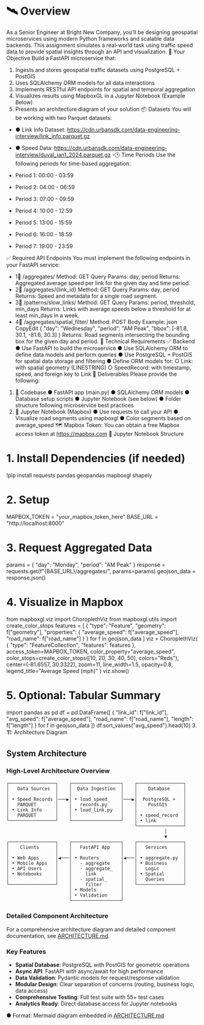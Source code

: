 # 🛰 Overview
As a Senior Engineer at Bright New Company, you’ll be designing geospatial microservices using modern
Python frameworks and scalable data backends. This assignment simulates a real-world task
using traffic speed data to provide spatial insights through an API and visualization.
🎯 Your Objective
Build a FastAPI microservice that:
1. Ingests and stores geospatial traffic datasets using PostgreSQL + PostGIS
2. Uses SQLAlchemy ORM models for all data interactions
3. Implements RESTful API endpoints for spatial and temporal aggregation
4. Visualizes results using MapboxGL in a Jupyter Notebook (Example Below)
5. Presents an architecture diagram of your solution
📦 Datasets
You will be working with two Parquet datasets:
- ● Link Info Dataset:
https://cdn.urbansdk.com/data-engineering-interview/link_info.parquet.gz
- ● Speed Data:
https://cdn.urbansdk.com/data-engineering-interview/duval_jan1_2024.parquet.gz
-🕒 Time Periods
Use the following periods for time-based aggregation:

- Period 1: 00:00 - 03:59
- Period 2: 04:00 - 06:59
- Period 3: 07:00 - 09:59
- Period 4: 10:00 - 12:59
- Period 5: 13:00 - 15:59
- Period 6: 16:00 - 18:59
- Period 7: 19:00 - 23:59

✅ Required API Endpoints
You must implement the following endpoints in your FastAPI service:
- 1⃣ /aggregates/
Method: GET
Query Params: day, period
Returns:
Aggregated average speed per link for the given day and time period.
- 2⃣ /aggregates/{link_id}
Method: GET
Query Params: day, period
Returns:
Speed and metadata for a single road segment.
- 3⃣ /patterns/slow_links/
Method: GET
Query Params: period, threshold, min_days
Returns:
Links with average speeds below a threshold for at least min_days in a week.
- 4⃣ /aggregates/spatial_filter/
Method: POST
Body Example:
json
CopyEdit
{
"day": "Wednesday",
"period": "AM Peak",
"bbox": [-81.8, 30.1, -81.6, 30.3]
}
Returns:
Road segments intersecting the bounding box for the given day and period.
🧱 Technical Requirements
✅ Backend
● Use FastAPI to build the microservice
● Use SQLAlchemy ORM to define data models and perform queries
● Use PostgreSQL + PostGIS for spatial data storage and filtering
● Define ORM models for:
○ Link: with spatial geometry (LINESTRING)
○ SpeedRecord: with timestamp, speed, and foreign key to Link
📘 Deliverables
Please provide the following:
1. 📁 Codebase
● FastAPI app (main.py)
● SQLAlchemy ORM models
● Database setup scripts
● Jupyter Notebook (see below)
● Folder structure following microservice best practices
2. 📓 Jupyter Notebook (Mapbox)
● Use requests to call your API
● Visualize road segments using mapboxgl
● Color segments based on average_speed
🗺 Mapbox Token:
You can obtain a free Mapbox access token at https://mapbox.com
📓 Jupyter Notebook Structure
# 1. Install Dependencies (if needed)
!pip install requests pandas geopandas mapboxgl shapely
# 2. Setup
MAPBOX_TOKEN = "your_mapbox_token_here"
BASE_URL = "http://localhost:8000"
# 3. Request Aggregated Data
params = {
"day": "Monday",
"period": "AM Peak"
}
response = requests.get(f"{BASE_URL}/aggregates/", params=params)
geojson_data = response.json()
# 4. Visualize in Mapbox
from mapboxgl.viz import ChoroplethViz
from mapboxgl.utils import create_color_stops
features = [
{
"type": "Feature",
"geometry": f["geometry"],
"properties": {
"average_speed": f["average_speed"],
"road_name": f["road_name"]
}
} for f in geojson_data
]
viz = ChoroplethViz(
{
"type": "FeatureCollection",
"features": features
},
access_token=MAPBOX_TOKEN,
color_property="average_speed",
color_stops=create_color_stops([10, 20, 30, 40, 50],
colors="Reds"),
center=(-81.6557, 30.3322),
zoom=11,
line_width=1.5,
opacity=0.8,
legend_title="Average Speed (mph)"
)
viz.show()
# 5. Optional: Tabular Summary
import pandas as pd
df = pd.DataFrame([
{
"link_id": f["link_id"],
"avg_speed": f["average_speed"],
"road_name": f["road_name"],
"length": f["length"]
} for f in geojson_data
])
df.sort_values("avg_speed").head(10)
3. 🏗 Architecture Diagram

## System Architecture

### High-Level Architecture Overview

```
┌─────────────────┐    ┌──────────────────┐    ┌─────────────────┐
│   Data Sources  │    │  Data Ingestion  │    │    Database     │
│                 │    │                  │    │                 │
│ • Speed Records │───▶│ • load_speed_    │───▶│  PostgreSQL +   │
│   PARQUET       │    │   records.py     │    │    PostGIS      │
│ • Link Info     │    │ • load_link.py   │    │                 │
│   PARQUET       │    │                  │    │ • speed_record  │
└─────────────────┘    └──────────────────┘    │ • link          │
                                               └─────────────────┘
                                                          │
                                                          ▼
┌─────────────────┐    ┌──────────────────┐    ┌─────────────────┐
│    Clients      │    │   FastAPI App    │    │   Services      │
│                 │    │                  │    │                 │
│ • Web Apps      │◀───│ • Routers        │◀───│ • aggregate.py  │
│ • Mobile Apps   │    │   - aggregate    │    │ • Business      │
│ • API Users     │    │   - aggregate_   │    │   Logic         │
│ • Notebooks     │    │     link         │    │ • Spatial       │
│                 │    │   - spatial_     │    │   Queries       │
└─────────────────┘    │     filter       │    └─────────────────┘
                       │ • Models         │
                       │ • Validation     │
                       └──────────────────┘
```

### Detailed Component Architecture

For a comprehensive architecture diagram and detailed component documentation, see [ARCHITECTURE.md](ARCHITECTURE.md).

### Key Features

- **Spatial Database**: PostgreSQL with PostGIS for geometric operations
- **Async API**: FastAPI with async/await for high performance
- **Data Validation**: Pydantic models for request/response validation
- **Modular Design**: Clear separation of concerns (routing, business logic, data access)
- **Comprehensive Testing**: Full test suite with 55+ test cases
- **Analytics Ready**: Direct database access for Jupyter notebooks

● Format: Mermaid diagram embedded in [ARCHITECTURE.md](ARCHITECTURE.md)

